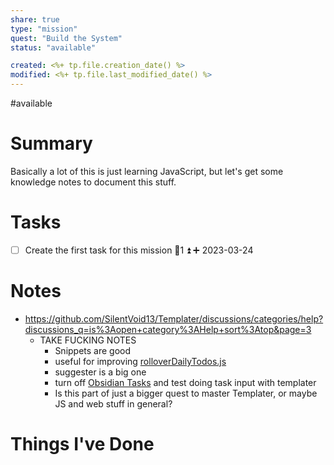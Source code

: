 ```yaml
---
share: true
type: "mission"
quest: "Build the System"
status: "available"

created: <%+ tp.file.creation_date() %> 
modified: <%+ tp.file.last_modified_date() %>
---
```

#available 
# Summary
Basically a lot of this is just learning JavaScript, but let's get some knowledge notes to document this stuff.
# Tasks
- [ ] Create the first task for this mission 🥄1 ⏫ ➕ 2023-03-24

# Notes
- https://github.com/SilentVoid13/Templater/discussions/categories/help?discussions_q=is%3Aopen+category%3AHelp+sort%3Atop&page=3
	- TAKE FUCKING NOTES
		- Snippets are good
		- useful for improving [rolloverDailyTodos.js](./00%20-%20Life%20Management%20System/06%20-%20Scripts/rolloverDailyTodos.js.md)
		- suggester is a big one
		- turn off [Obsidian Tasks](./Obsidian%20Tasks.md)  and test doing task input with templater
		- Is this part of just a bigger quest to master Templater, or maybe JS and web stuff in general?
# Things I've Done